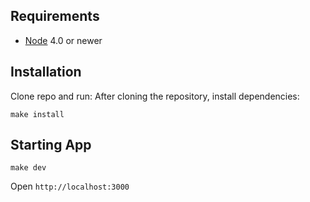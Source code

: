 ## Requirements

- [Node](https://nodejs.org) 4.0 or newer

## Installation

Clone repo and run:
After cloning the repository, install dependencies:

```
make install
```

## Starting App

```
make dev
```

Open `http://localhost:3000`
